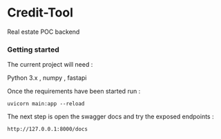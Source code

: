 # Credit-Tool
Real estate POC backend

### Getting started

The current project will need :

Python 3.x , numpy , fastapi 


Once the requirements have been started run : 

```
uvicorn main:app --reload
```

The next step is open the swagger docs and try the exposed endpoints : 

```
http://127.0.0.1:8000/docs
```